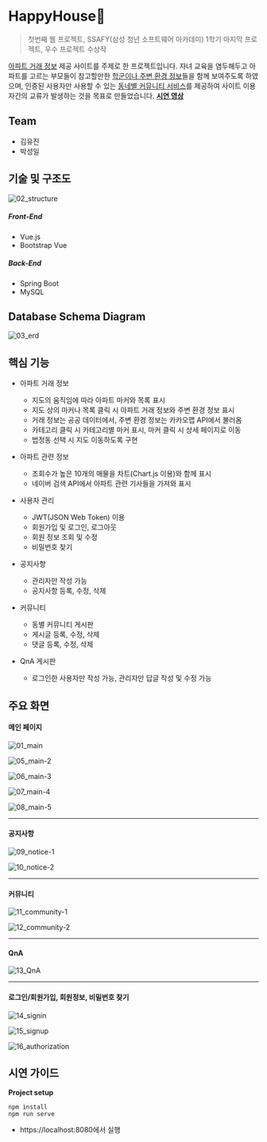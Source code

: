 # HappyHouse🏡

> 첫번째 웹 프로젝트, SSAFY(삼성 청년 소프트웨어 아카데미) 1학기 마지막 프로젝트, 우수 프로젝트 수상작

<u>아파트 거래 정보</u> 제공 사이트를 주제로 한 프로젝트입니다. 자녀 교육을 염두해두고 아파트를 고르는 부모들이 참고할만한 <u>학군이나 주변 환경 정보</u>들을 함께 보여주도록 하였으며, 인증된 사용자만 사용할 수 있는 <u>동네별 커뮤니티 서비스</u>를 제공하여 사이트 이용자간의 교류가 발생하는 것을 목표로 만들었습니다. [**시연 영상**](https://youtu.be/zkH_b0ycTug)



## Team

- 김유진
- 박성일



## 기술 및 구조도

![02_structure](https://user-images.githubusercontent.com/82884242/145828734-80ff22d5-95e7-4c71-95a7-6f9dd98c9365.png)

##### Front-End

- Vue.js
- Bootstrap Vue

##### Back-End

- Spring Boot
- MySQL



## Database Schema Diagram

![03_erd](https://user-images.githubusercontent.com/82884242/145827076-97eb5c9a-740d-4b7f-b469-c382b425a7e6.png)



## 핵심 기능

- 아파트 거래 정보
  - 지도의 움직임에 따라 아파트 마커와 목록 표시
  - 지도 상의 마커나 목록 클릭 시 아파트 거래 정보와 주변 환경 정보 표시
  - 거래 정보는 공공 데이터에서, 주변 환경 정보는 카카오맵 API에서 불러옴
  - 카테고리 클릭 시 카테고리별 마커 표시, 마커 클릭 시 상세 페이지로 이동
  - 법정동 선택 시 지도 이동하도록 구현 
- 아파트 관련 정보
  - 조회수가 높은 10개의 매물을 차트(Chart.js 이용)와 함께 표시
  - 네이버 검색 API에서 아파트 관련 기사들을 가져와 표시

- 사용자 관리
  - JWT(JSON Web Token) 이용
  - 회원가입 및 로그인, 로그아웃
  - 회원 정보 조회 및 수정
  - 비밀번호 찾기

- 공지사항
  - 관리자만 작성 가능
  - 공지사항 등록, 수정, 삭제

- 커뮤니티
  - 동별 커뮤니티 게시판
  - 게시글 등록, 수정, 삭제
  - 댓글 등록, 수정, 삭제
- QnA 게시판
  - 로그인한 사용자만 작성 가능, 관리자만 답글 작성 및 수정 가능



## 주요 화면

#### 메인 페이지

![01_main](https://user-images.githubusercontent.com/82884242/145827127-3d98e653-62e6-413d-86d2-e5a07ec58aa1.jpg)

![05_main-2](https://user-images.githubusercontent.com/82884242/145827156-9d5d0191-7cbb-4026-b364-518ddb982f1c.png)

![06_main-3](https://user-images.githubusercontent.com/82884242/145827199-75807bad-7ea1-4645-a7be-1819e1aef69a.png)

![07_main-4](https://user-images.githubusercontent.com/82884242/145827237-b399a1fa-8525-461c-9356-a090df6ce943.png)

![08_main-5](https://user-images.githubusercontent.com/82884242/145827273-42758506-f355-4781-8f2c-fe39e82842a6.png)

---

#### 공지사항

![09_notice-1](https://user-images.githubusercontent.com/82884242/145827301-42450a54-f04f-40cc-a32e-2f25a4a75f19.png)

![10_notice-2](https://user-images.githubusercontent.com/82884242/145827339-9b11307b-ab82-412c-84a1-405e3813e656.png)

---

#### 커뮤니티

![11_community-1](https://user-images.githubusercontent.com/82884242/145827353-616b7f7f-0406-4a2d-aaa2-a7eab83d5573.png)

![12_community-2](https://user-images.githubusercontent.com/82884242/145827398-c2655816-3125-44f8-8d2c-bd677a1b6ad8.png)

---

#### QnA

![13_QnA](https://user-images.githubusercontent.com/82884242/145827425-9940878a-a8e2-49ec-ad74-e268dc7852ad.png)

---

#### 로그인/회원가입, 회원정보, 비밀번호 찾기
![14_signin](https://user-images.githubusercontent.com/82884242/145827447-aeb0032f-3f64-412b-a232-1f2e23a0d049.png)

![15_signup](https://user-images.githubusercontent.com/82884242/145827463-a820ca44-fe4b-4191-8627-0fa4c11d9a1f.png)

![16_authorization](https://user-images.githubusercontent.com/82884242/145830191-a9c149a5-4190-4c8f-99cc-335d04eeefc5.png)

## 시연 가이드

**Project setup**

```
npm install
npm run serve
```

- https://localhost:8080에서 실행

